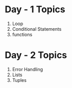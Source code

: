 # Day - 1 Topics
1. Loop 
2. Conditional Statements
3. functions


# Day - 2 Topics
1. Error Handling
2. Lists
3. Tuples

